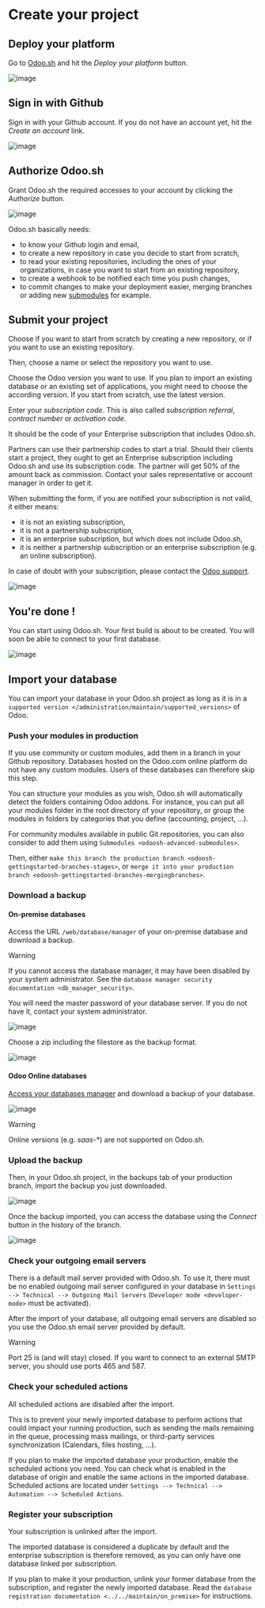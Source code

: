 # Create your project

## Deploy your platform

Go to [Odoo.sh](https://www.odoo.sh/) and hit the *Deploy your platform*
button.

![image](create/deploy.png)

## Sign in with Github

Sign in with your Github account. If you do not have an account yet, hit
the *Create an account* link.

![image](create/github-signin.png)

## Authorize Odoo.sh

Grant Odoo.sh the required accesses to your account by clicking the
*Authorize* button.

![image](create/github-authorize.png)

Odoo.sh basically needs:

  - to know your Github login and email,
  - to create a new repository in case you decide to start from scratch,
  - to read your existing repositories, including the ones of your
    organizations, in case you want to start from an existing
    repository,
  - to create a webhook to be notified each time you push changes,
  - to commit changes to make your deployment easier, merging branches
    or adding new
    [submodules](https://git-scm.com/book/en/v2/Git-Tools-Submodules)
    for example.

## Submit your project

Choose if you want to start from scratch by creating a new repository,
or if you want to use an existing repository.

Then, choose a name or select the repository you want to use.

Choose the Odoo version you want to use. If you plan to import an
existing database or an existing set of applications, you might need to
choose the according version. If you start from scratch, use the latest
version.

Enter your *subscription code*. This is also called *subscription
referral*, *contract number* or *activation code*.

It should be the code of your Enterprise subscription that includes
Odoo.sh.

Partners can use their partnership codes to start a trial. Should their
clients start a project, they ought to get an Enterprise subscription
including Odoo.sh and use its subscription code. The partner will get
50% of the amount back as commission. Contact your sales representative
or account manager in order to get it.

When submitting the form, if you are notified your subscription is not
valid, it either means:

  - it is not an existing subscription,
  - it is not a partnership subscription,
  - it is an enterprise subscription, but which does not include
    Odoo.sh,
  - it is neither a partnership subscription or an enterprise
    subscription (e.g. an online subscription).

In case of doubt with your subscription, please contact the [Odoo
support](https://www.odoo.com/help).

![image](create/deploy-form.png)

## You're done \!

You can start using Odoo.sh. Your first build is about to be created.
You will soon be able to connect to your first database.

![image](create/deploy-done.png)

## Import your database

You can import your database in your Odoo.sh project as long as it is in
a `supported version
</administration/maintain/supported_versions>` of Odoo.

### Push your modules in production

If you use community or custom modules, add them in a branch in your
Github repository. Databases hosted on the Odoo.com online platform do
not have any custom modules. Users of these databases can therefore skip
this step.

You can structure your modules as you wish, Odoo.sh will automatically
detect the folders containing Odoo addons. For instance, you can put all
your modules folder in the root directory of your repository, or group
the modules in folders by categories that you define (accounting,
project, ...).

For community modules available in public Git repositories, you can also
consider to add them using `Submodules <odoosh-advanced-submodules>`.

Then, either `make this branch the production branch
<odoosh-gettingstarted-branches-stages>`, or `merge it into your
production branch <odoosh-gettingstarted-branches-mergingbranches>`.

### Download a backup

#### On-premise databases

Access the URL `/web/database/manager` of your on-premise database and
download a backup.

<div class="warning">

<div class="title">

Warning

</div>

If you cannot access the database manager, it may have been disabled by
your system administrator. See the `database manager security
documentation <db_manager_security>`.

</div>

You will need the master password of your database server. If you do not
have it, contact your system administrator.

![image](create/create-import-onpremise-backup.png)

Choose a zip including the filestore as the backup format.

![image](create/create-import-onpremise-backup-dialog.png)

#### Odoo Online databases

[Access your databases
manager](https://accounts.odoo.com/my/databases/manage) and download a
backup of your database.

![image](create/create-import-online-backup.png)

<div class="warning">

<div class="title">

Warning

</div>

Online versions (e.g. *saas-*\*) are not supported on Odoo.sh.

</div>

### Upload the backup

Then, in your Odoo.sh project, in the backups tab of your production
branch, import the backup you just downloaded.

![image](create/create-import-production.png)

Once the backup imported, you can access the database using the
*Connect* button in the history of the branch.

![image](create/create-import-production-done.png)

### Check your outgoing email servers

There is a default mail server provided with Odoo.sh. To use it, there
must be no enabled outgoing mail server configured in your database in
`Settings --> Technical --> Outgoing Mail Servers` (`Developer mode
<developer-mode>` must be activated).

After the import of your database, all outgoing email servers are
disabled so you use the Odoo.sh email server provided by default.

<div class="warning">

<div class="title">

Warning

</div>

Port 25 is (and will stay) closed. If you want to connect to an external
SMTP server, you should use ports 465 and 587.

</div>

### Check your scheduled actions

All scheduled actions are disabled after the import.

This is to prevent your newly imported database to perform actions that
could impact your running production, such as sending the mails
remaining in the queue, processing mass mailings, or third-party
services synchronization (Calendars, files hosting, ...).

If you plan to make the imported database your production, enable the
scheduled actions you need. You can check what is enabled in the
database of origin and enable the same actions in the imported database.
Scheduled actions are located under `Settings --> Technical -->
Automation
--> Scheduled Actions`.

### Register your subscription

Your subscription is unlinked after the import.

The imported database is considered a duplicate by default and the
enterprise subscription is therefore removed, as you can only have one
database linked per subscription.

If you plan to make it your production, unlink your former database from
the subscription, and register the newly imported database. Read the
`database registration documentation
<../../maintain/on_premise>` for instructions.
